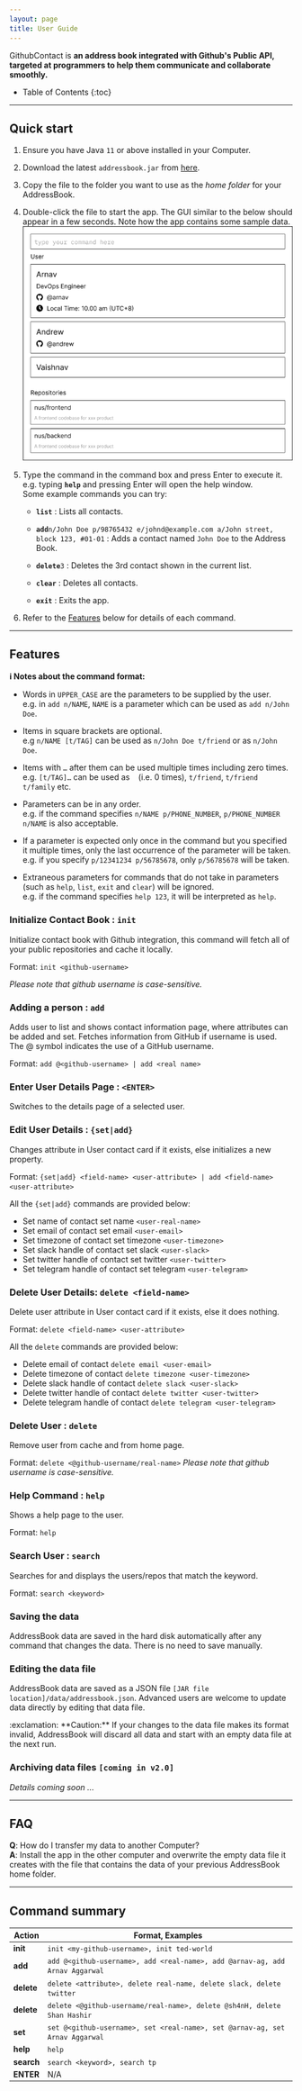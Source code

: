 ```yaml
---
layout: page
title: User Guide
---
```


GithubContact is **an address book integrated with Github's Public API, targeted at programmers to help them communicate and collaborate smoothly.**

* Table of Contents
{:toc}

--------------------------------------------------------------------------------------------------------------------

## Quick start

1. Ensure you have Java `11` or above installed in your Computer.

1. Download the latest `addressbook.jar` from [here](https://github.com/AY2223S1-CS2103T-W08-2/tp.git).

1. Copy the file to the folder you want to use as the _home folder_ for your AddressBook.

1. Double-click the file to start the app. The GUI similar to the below should appear in a few seconds. Note how the app contains some sample data.<br>
   ![Ui](images/Ui.png)

1. Type the command in the command box and press Enter to execute it. e.g. typing **`help`** and pressing Enter will open the help window.<br>
   Some example commands you can try:

   * **`list`** : Lists all contacts.

   * **`add`**`n/John Doe p/98765432 e/johnd@example.com a/John street, block 123, #01-01` : Adds a contact named `John Doe` to the Address Book.

   * **`delete`**`3` : Deletes the 3rd contact shown in the current list.

   * **`clear`** : Deletes all contacts.

   * **`exit`** : Exits the app.

1. Refer to the [Features](#features) below for details of each command.

--------------------------------------------------------------------------------------------------------------------

## Features

<div markdown="block" class="alert alert-info">

**:information_source: Notes about the command format:**<br>

* Words in `UPPER_CASE` are the parameters to be supplied by the user.<br>
  e.g. in `add n/NAME`, `NAME` is a parameter which can be used as `add n/John Doe`.

* Items in square brackets are optional.<br>
  e.g `n/NAME [t/TAG]` can be used as `n/John Doe t/friend` or as `n/John Doe`.

* Items with `…`​ after them can be used multiple times including zero times.<br>
  e.g. `[t/TAG]…​` can be used as ` ` (i.e. 0 times), `t/friend`, `t/friend t/family` etc.

* Parameters can be in any order.<br>
  e.g. if the command specifies `n/NAME p/PHONE_NUMBER`, `p/PHONE_NUMBER n/NAME` is also acceptable.

* If a parameter is expected only once in the command but you specified it multiple times, only the last occurrence of the parameter will be taken.<br>
  e.g. if you specify `p/12341234 p/56785678`, only `p/56785678` will be taken.

* Extraneous parameters for commands that do not take in parameters (such as `help`, `list`, `exit` and `clear`) will be ignored.<br>
  e.g. if the command specifies `help 123`, it will be interpreted as `help`.

</div>

### Initialize Contact Book : `init`

Initialize contact book with Github integration, this command will fetch all of your public repositories and cache it locally.

Format: `init <github-username>`

_Please note that github username is case-sensitive._


### Adding a person : `add`

Adds user to list and shows contact information page, where attributes can be added and set. Fetches information from GitHub if username is used. The @ symbol indicates the use of a GitHub username.

Format: `add @<github-username> | add <real name>`

### Enter User Details Page : `<ENTER>`

Switches to the details page of a selected user.

### Edit User Details : `{set|add}`

Changes attribute in User contact card if it exists, else initializes a new property.

Format: `{set|add} <field-name> <user-attribute> | add <field-name> <user-attribute>`

All the `{set|add}` commands are provided below:

* Set name of contact set name `<user-real-name>`
* Set email of contact set email `<user-email>`
* Set timezone of contact set timezone `<user-timezone>`
* Set slack handle of contact set slack `<user-slack>`
* Set twitter handle of contact set twitter `<user-twitter>`
* Set telegram handle of contact set telegram `<user-telegram>`


### Delete User Details: `delete <field-name> `

Delete user attribute in User contact card if it exists, else it does nothing.

Format: `delete <field-name> <user-attribute>`

All the `delete` commands are provided below:

* Delete email of contact `delete email <user-email>`
* Delete timezone of contact `delete timezone <user-timezone>`
* Delete slack handle of contact `delete slack <user-slack>`
* Delete twitter handle of contact `delete twitter <user-twitter>`
* Delete telegram handle of contact `delete telegram <user-telegram>`


### Delete User : `delete`

Remove user from cache and from home page.

Format: `delete <@github-username/real-name>`
_Please note that github username is case-sensitive._

### Help Command : `help`

Shows a help page to the user.

Format: `help`

### Search User : `search `

Searches for and displays the users/repos that match the keyword.

Format: `search <keyword>`

### Saving the data

AddressBook data are saved in the hard disk automatically after any command that changes the data. There is no need to save manually.

### Editing the data file

AddressBook data are saved as a JSON file `[JAR file location]/data/addressbook.json`. Advanced users are welcome to update data directly by editing that data file.

<div markdown="span" class="alert alert-warning">:exclamation: **Caution:**
If your changes to the data file makes its format invalid, AddressBook will discard all data and start with an empty data file at the next run.
</div>

### Archiving data files `[coming in v2.0]`

_Details coming soon ..._

--------------------------------------------------------------------------------------------------------------------

## FAQ

**Q**: How do I transfer my data to another Computer?<br>
**A**: Install the app in the other computer and overwrite the empty data file it creates with the file that contains the data of your previous AddressBook home folder.

--------------------------------------------------------------------------------------------------------------------

## Command summary

| Action     | Format, Examples                                                             |
|------------|------------------------------------------------------------------------------|
| **init**   | `init <my-github-username>, init ted-world`                                  |
| **add**    | `add @<github-username>, add <real-name>, add @arnav-ag, add Arnav Aggarwal` |
| **delete** | `delete <attribute>, delete real-name, delete slack, delete twitter`         |
| **delete** | `delete <@github-username/real-name>, delete @sh4nH, delete Shan Hashir`     |
| **set**    | `set @<github-username>, set <real-name>, set @arnav-ag, set Arnav Aggarwal` |
| **help**   | `help`                                                                       |
| **search** | `search <keyword>, search tp`                                                |
| **ENTER**  | N/A                                                                          |
